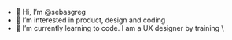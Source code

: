 - 👋 Hi, I’m @sebasgreg
- 👀 I’m interested in product, design and coding
- 🌱 I’m currently learning to code. I am a UX designer by training
\

<!---
sebasgreg/sebasgreg is a ✨ special ✨ repository because its `README.md` (this file) appears on your GitHub profile.
You can click the Preview link to take a look at your changes.
--->
